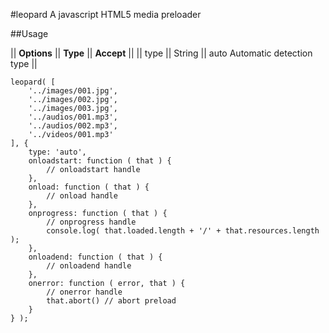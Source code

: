 #leopard
A javascript HTML5 media preloader

##Usage

|| **Options** || **Type** || **Accept** ||
|| type || String || auto Automatic detection type ||

    leopard( [
        '../images/001.jpg',
        '../images/002.jpg',
        '../images/003.jpg',
        '../audios/001.mp3',
        '../audios/002.mp3',
        '../videos/001.mp3'
    ], {
        type: 'auto',
        onloadstart: function ( that ) {
            // onloadstart handle
        },
        onload: function ( that ) {
            // onload handle
        },
        onprogress: function ( that ) {
            // onprogress handle
            console.log( that.loaded.length + '/' + that.resources.length );
        },
        onloadend: function ( that ) {
            // onloadend handle
        },
        onerror: function ( error, that ) {
            // onerror handle
            that.abort() // abort preload
        }
    } );